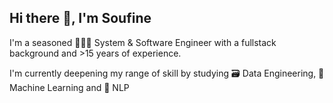 ## Hi there 👋, I'm Soufine

I'm a seasoned 🧑🏻‍💻 System & Software Engineer with a fullstack background and >15 years of experience. 

I'm currently deepening my range of skill by studying 🗃️ Data Engineering, 🧠 Machine Learning and 💬 NLP  
